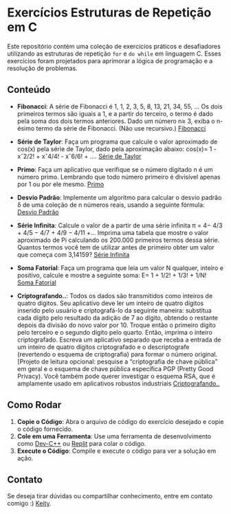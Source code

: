 
# Exercícios Estruturas de Repetição em C

Este repositório contém uma coleção de exercícios práticos e desafiadores utilizando as estruturas de repetição `for` e `do while` em linguagem C. Esses exercícios foram projetados para aprimorar a lógica de programação e a resolução de problemas.

## Conteúdo

  - **Fibonacci**:
   A série de Fibonacci é 1, 1, 2, 3, 5, 8, 13, 21, 34, 55, ... 
   Os dois primeiros termos são iguais a 1, e a partir do terceiro, o termo é dado pela soma dos dois termos anteriores.
   Dado um número n≥ 3, exiba o n-ésimo termo da série de Fibonacci.
   (Não use recursivo.)
   [Fibonacci](https://github.com/keitiely/questoes/blob/main/Fibonacci.c)
    
  - **Série de Taylor**:
    Faça um programa que calcule o valor aproximado de cos(x) pela série de Taylor,
    dado pela aproximação abaixo:
        cos(x)= 1 - xˆ2/2! + xˆ4/4! - xˆ6/6! + ....
    [Série de Taylor](https://github.com/keitiely/questoes/blob/main/Serie-de-Taylor)
    
  - **Primo**:
    Faça um aplicativo que verifique se o número digitado n é um número primo. 
    Lembrando que todo número primeiro é divisível apenas por 1 ou por ele mesmo.
    [Primo](https://github.com/keitiely/questoes/blob/main/primo.c)
    
  - **Desvio Padrão**:
    Implemente um algoritmo para calcular o desvio padrão δ de uma coleção de n números reais, usando a seguinte fórmula:
    [Desvio Padrão](https://github.com/keitiely/questoes/blob/main/Desvio-Padrão.c)
    
  - **Série Infinita**:
    Calcule o valor de a partir de uma série infinita
	        π = 4− 4/3 + 4/5 − 4/7 + 4/9 − 4/11 +... 
    Imprima uma tabela que mostre o valor aproximado de Pi calculando os 200.000 primeiros termos dessa série.
    Quantos termos você tem de utilizar antes de primeiro obter um valor que começa com 3,14159?
    [Série Infinita](https://github.com/keitiely/questoes/blob/main/Serie-Infinita.c)
    
  - **Soma Fatorial**:
    Faça um programa que leia um valor N qualquer, inteiro e positivo, calcule e mostre a seguinte soma:
             E= 1 + 1/2! + 1/3! + 1/N!
    [Soma Fatorial](https://github.com/keitiely/questoes/blob/main/Soma-fatorial.c)
    
  - **Criptografando..**:
   Todos os dados são transmitidos como inteiros de quatro dígitos.
   Seu aplicativo deve ler um inteiro de quatro dígitos inserido pelo usuário e criptografá-lo da seguinte maneira:
   substitua cada dígito pelo resultado da adição de 7 ao dígito, obtendo o restante depois da divisão do novo valor por 10. 
   Troque então o primeiro dígito pelo terceiro e o segundo dígito pelo quarto. Então, imprima o inteiro criptografado. 
   Escreva um aplicativo separado que receba a entrada de um inteiro de quatro dígitos criptografado e o descriptografe 
   (revertendo o esquema de criptografia) para formar o número original. [Projeto de leitura opcional: pesquise a “criptografia de chave públicaˮ
   em geral e o esquema de chave pública específica PGP (Pretty Good Privacy). Você também pode querer investigar o esquema RSA, que é amplamente 
   usado em aplicativos robustos industriais
   [Criptografando..](https://github.com/keitiely/questoes/blob/main/criptografando.c)


## Como Rodar

1. **Copie o Código**: Abra o arquivo de código do exercício desejado e copie o código fornecido.
2. **Cole em uma Ferramenta**: Use uma ferramenta de desenvolvimento como [Dev-C++](https://sourceforge.net/projects/dev-cpp/) ou [Replit](https://replit.com/) para colar o código.
3. **Execute o Código**: Compile e execute o código para ver a solução em ação.

## Contato

Se deseja tirar dúvidas ou compartilhar conhecimento, entre em contato comigo :) [Keity](keitielysilvaviana@gmail.com).
